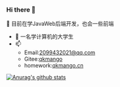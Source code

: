 ### Hi there 👋


<!--**qkmango/qkmango** is a ✨ _special_ ✨ repository because its `README.md` (this file) appears on your GitHub profile.

Here are some ideas to get you started:

- 🔭 I’m currently working on ...
- 🌱 I’m currently learning ...
- 👯 I’m looking to collaborate on ...
- 🤔 I’m looking for help with ...
- 💬 Ask me about ...
- 📫 How to reach me: ...
- 😄 Pronouns: ...
- ⚡ Fun fact: ...
-->

🌱 目前在学JavaWeb后端开发，也会一些前端
- 💬 一名学计算机的大学生
- 📫
  - Email:[2099432021@qq.com](http://mail.qq.com/cgi-bin/qm_share?t=qm_mailme&email=yvj68-P__fj6_PuKu7vkqaWn)
  - Gitee:[qkmango](https://gitee.com/qkmango)
  - homework:[qkmango.cn](https://qkmango.gitee.io/homepage/)


[![Anurag's github stats](https://github-readme-stats.vercel.app/api?username=qkmango)](https://github.com/qkmango/github-readme-stats)
